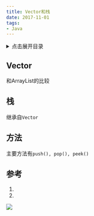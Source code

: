 ```yaml
---
title: Vector和栈
date: 2017-11-01
tags:
- Java
---
```

<details>
<summary>点击展开目录</summary>
<!-- TOC -->

- [Vector](#vector)
- [栈](#栈)
- [方法](#方法)
- [参考](#参考)

<!-- /TOC -->
</details>

## Vector

和ArrayList的比较

## 栈

继承自`Vector`

## 方法

主要方法有`push(), pop(), peek()`

## 参考

1. [](http://blog.csdn.net/a19881029/article/details/22579759)
2. [](https://www.cnblogs.com/CherishFX/p/4608880.html)

[![](https://static.segmentfault.com/v-5b1df2a7/global/img/creativecommons-cc.svg)](https://creativecommons.org/licenses/by-nc-nd/4.0/)
